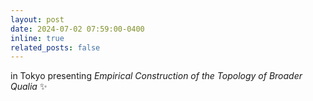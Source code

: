 ```yaml
---
layout: post
date: 2024-07-02 07:59:00-0400
inline: true
related_posts: false
---
```


in Tokyo presenting *Empirical Construction of the Topology of Broader Qualia* :sparkles:
